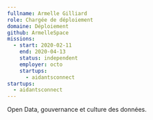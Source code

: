 ```yaml
---
fullname: Armelle Gilliard
role: Chargée de déploiement
domaine: Déploiement
github: ArmelleSpace
missions:
  - start: 2020-02-11
    end: 2020-04-13
    status: independent
    employer: octo
    startups:
      - aidantsconnect
startups:
  - aidantsconnect
---
```

Open Data, gouvernance et culture des données.